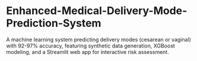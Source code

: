 # Enhanced-Medical-Delivery-Mode-Prediction-System
A machine learning system predicting delivery modes (cesarean or vaginal) with 92-97% accuracy, featuring synthetic data generation, XGBoost modeling, and a Streamlit web app for interactive risk assessment.
